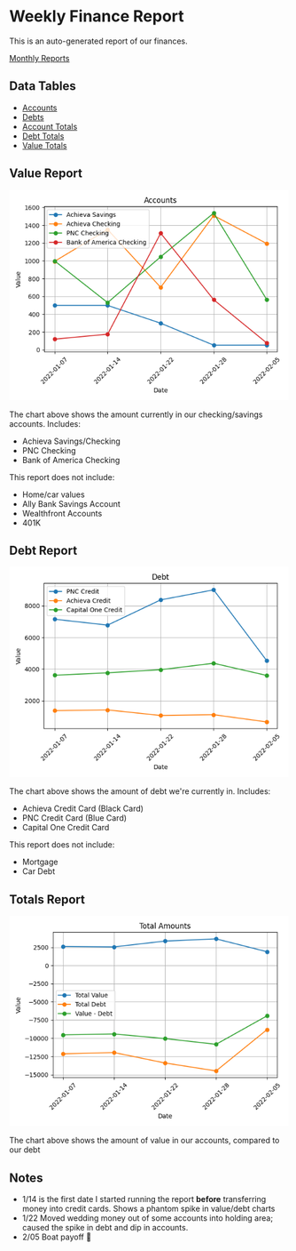 # Weekly Finance Report
This is an auto-generated report of our finances.

[Monthly Reports](https://github.com/barry4356/finance_monthly_reports/blob/master/Report.md)

## Data Tables
* [Accounts](accounts.csv)
* [Debts](debts.csv)
* [Account Totals](total_accounts.csv)
* [Debt Totals](total_debts.csv)
* [Value Totals](total_value.csv)

## Value Report
![Accounts](accounts.png)

The chart above shows the amount currently in our checking/savings accounts. Includes:
* Achieva Savings/Checking
* PNC Checking
* Bank of America Checking

This report does not include:
* Home/car values
* Ally Bank Savings Account
* Wealthfront Accounts
* 401K

## Debt Report
![Debts](debts.png)

The chart above shows the amount of debt we're currently in. Includes:
* Achieva Credit Card (Black Card)
* PNC Credit Card (Blue Card)
* Capital One Credit Card

This report does not include:
* Mortgage
* Car Debt

## Totals Report
![Totals](totals.png)

The chart above shows the amount of value in our accounts, compared to our debt

## Notes
* 1/14 is the first date I started running the report **before** transferring money into credit cards. Shows a phantom spike in value/debt charts
* 1/22 Moved wedding money out of some accounts into holding area; caused the spike in debt and dip in accounts. 
* 2/05 Boat payoff 🤑
